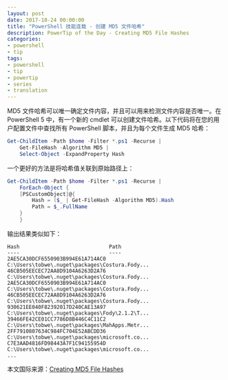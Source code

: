```yaml
---
layout: post
date: 2017-10-24 00:00:00
title: "PowerShell 技能连载 - 创建 MD5 文件哈希"
description: PowerTip of the Day - Creating MD5 File Hashes
categories:
- powershell
- tip
tags:
- powershell
- tip
- powertip
- series
- translation
---
```

MD5 文件哈希可以唯一确定文件内容，并且可以用来检测文件内容是否唯一。在 PowerShell 5 中，有一个新的 cmdlet 可以创建文件哈希。以下代码将在您的用户配置文件中查找所有 PowerShell 脚本，并且为每个文件生成 MD5 哈希：

```powershell
Get-ChildItem -Path $home -Filter *.ps1 -Recurse |
    Get-FileHash -Algorithm MD5 |
    Select-Object -ExpandProperty Hash
```

一个更好的方法是将哈希值关联到原始路径上：

```powershell
Get-ChildItem -Path $home -Filter *.ps1 -Recurse |
    ForEach-Object {
    [PSCustomObject]@{        
        Hash = ($_ | Get-FileHash -Algorithm MD5).Hash
        Path = $_.FullName
    }
    }
```

输出结果类似如下：

```
Hash                             Path                                          
----                             ----                                          
2AE5CA30DCF6550903B994E61A714AC0 C:\Users\tobwe\.nuget\packages\Costura.Fody...
46CB505EECEC72AA8D9104A6263D2A76 C:\Users\tobwe\.nuget\packages\Costura.Fody...
2AE5CA30DCF6550903B994E61A714AC0 C:\Users\tobwe\.nuget\packages\Costura.Fody...
46CB505EECEC72AA8D9104A6263D2A76 C:\Users\tobwe\.nuget\packages\Costura.Fody...
930621EE040F82392017D240CAE13A97 C:\Users\tobwe\.nuget\packages\Fody\2.1.2\T...
39466FE42CE01CC7786D8B446C4C11C2 C:\Users\tobwe\.nuget\packages\MahApps.Metr...
2FF7910807634C984FC704E52ABCDD36 C:\Users\tobwe\.nuget\packages\microsoft.co...
C7E3AAD4816FD98443A7F1C94155954D C:\Users\tobwe\.nuget\packages\microsoft.co... 
...
```

<!--more-->
本文国际来源：[Creating MD5 File Hashes](http://community.idera.com/powershell/powertips/b/tips/posts/creating-md5-file-hashes)

